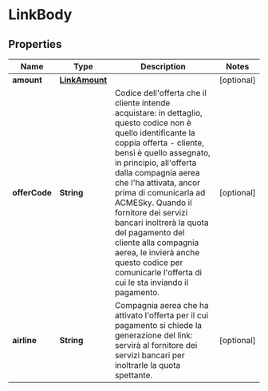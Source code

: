 # LinkBody

## Properties
Name | Type | Description | Notes
------------ | ------------- | ------------- | -------------
**amount** | [**LinkAmount**](LinkAmount.md) |  |  [optional]
**offerCode** | **String** | Codice dell&#x27;offerta che il cliente intende acquistare: in dettaglio, questo codice non è quello identificante la coppia offerta - cliente, bensì è quello assegnato, in principio, all&#x27;offerta dalla compagnia aerea che l&#x27;ha attivata, ancor prima di comunicarla ad ACMESky.  Quando il fornitore dei servizi bancari inoltrerà la quota del pagamento del cliente alla compagnia aerea, le invierà anche questo codice per comunicarle l&#x27;offerta di cui le sta inviando il pagamento. |  [optional]
**airline** | **String** | Compagnia aerea che ha attivato l&#x27;offerta per il cui pagamento si chiede la generazione del link: servirà al fornitore dei servizi bancari per inoltrarle la quota spettante. |  [optional]
